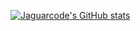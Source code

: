 [![Jaguarcode's GitHub stats](https://github-readme-stats.vercel.app/api?username=jaguarcode)](https://github.com/jaguarcode/github-readme-stats)
